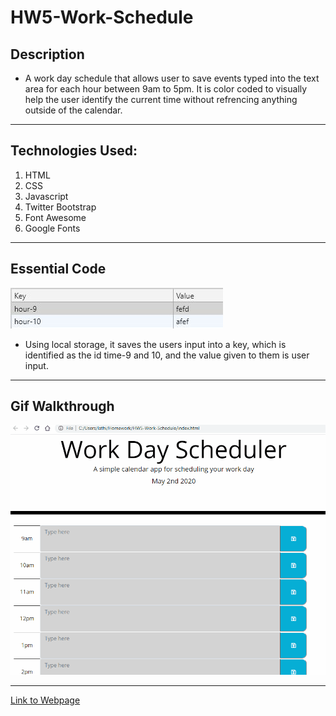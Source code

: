 # HW5-Work-Schedule

## Description

- A work day schedule that allows user to save events typed into the text area for each hour between 9am to 5pm. It is color coded to visually help the user identify the current time without refrencing anything outside of the calendar.

---

## Technologies Used:

1. HTML
2. CSS
3. Javascript
4. Twitter Bootstrap
5. Font Awesome
6. Google Fonts

---

## Essential Code

![Local Storage](./assets/Pics/Capture.JPG)

- Using local storage, it saves the users input into a key, which is identified as the id time-9 and 10, and the value given to them is user input.

---

## Gif Walkthrough

![Gif Walkthrough](./assets/Pics/HW5Gif.gif)

---

[Link to Webpage](https://lnair1997.github.io/HW5-Work-Schedule/)